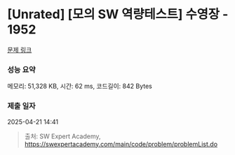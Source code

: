 # [Unrated] [모의 SW 역량테스트] 수영장 - 1952 

[문제 링크](https://swexpertacademy.com/main/code/problem/problemDetail.do?contestProbId=AV5PpFQaAQMDFAUq) 

### 성능 요약

메모리: 51,328 KB, 시간: 62 ms, 코드길이: 842 Bytes

### 제출 일자

2025-04-21 14:41



> 출처: SW Expert Academy, https://swexpertacademy.com/main/code/problem/problemList.do
